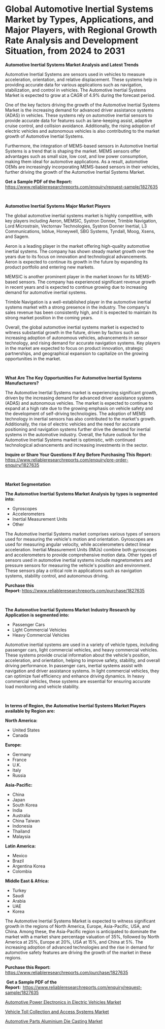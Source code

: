 <p><h1>Global Automotive Inertial Systems Market by Types, Applications, and Major Players, with Regional Growth Rate Analysis and Development Situation, from 2024 to 2031</h1></p><p><strong>Automotive Inertial Systems Market Analysis and Latest Trends</strong></p>
<p><p>Automotive Inertial Systems are sensors used in vehicles to measure acceleration, orientation, and relative displacement. These systems help in providing accurate data for various applications such as navigation, stabilization, and control in vehicles. The Automotive Inertial Systems Market is expected to grow at a CAGR of 4.9% during the forecast period.</p><p>One of the key factors driving the growth of the Automotive Inertial Systems Market is the increasing demand for advanced driver assistance systems (ADAS) in vehicles. These systems rely on automotive inertial sensors to provide accurate data for features such as lane-keeping assist, adaptive cruise control, and collision avoidance. Additionally, the rising adoption of electric vehicles and autonomous vehicles is also contributing to the market growth of Automotive Inertial Systems.</p><p>Furthermore, the integration of MEMS-based sensors in Automotive Inertial Systems is a trend that is shaping the market. MEMS sensors offer advantages such as small size, low cost, and low power consumption, making them ideal for automotive applications. As a result, automotive OEMs are increasingly incorporating MEMS-based sensors in their vehicles, further driving the growth of the Automotive Inertial Systems Market.</p></p>
<p><strong>Get a Sample PDF of the Report:&nbsp;</strong> <a href="https://www.reliableresearchreports.com/enquiry/request-sample/1827635">https://www.reliableresearchreports.com/enquiry/request-sample/1827635</a></p>
<p>&nbsp;</p>
<p><strong>Automotive Inertial Systems Major Market Players</strong></p>
<p><p>The global automotive inertial systems market is highly competitive, with key players including Aeron, MEMSIC, Systron Donner, Trimble Navigation, Lord Microstrain, Vectornav Technologies, Systron Donner Inertial, L3 Communications, Ixblue, Honeywell, SBG Systems, Tyndall, Moog, Xsens, and Sagem.</p><p>Aeron is a leading player in the market offering high-quality automotive inertial systems. The company has shown steady market growth over the years due to its focus on innovation and technological advancements. Aeron is expected to continue its growth in the future by expanding its product portfolio and entering new markets.</p><p>MEMSIC is another prominent player in the market known for its MEMS-based sensors. The company has experienced significant revenue growth in recent years and is expected to continue growing due to increasing demand for automotive inertial systems.</p><p>Trimble Navigation is a well-established player in the automotive inertial systems market with a strong presence in the industry. The company's sales revenue has been consistently high, and it is expected to maintain its strong market position in the coming years.</p><p>Overall, the global automotive inertial systems market is expected to witness substantial growth in the future, driven by factors such as increasing adoption of autonomous vehicles, advancements in sensor technology, and rising demand for accurate navigation systems. Key players in the market are expected to focus on product innovation, strategic partnerships, and geographical expansion to capitalize on the growing opportunities in the market.</p></p>
<p>&nbsp;</p>
<p><strong>What Are The Key Opportunities For Automotive Inertial Systems Manufacturers?</strong></p>
<p><p>The Automotive Inertial Systems market is experiencing significant growth, driven by the increasing demand for advanced driver assistance systems (ADAS) and autonomous vehicles. The market is expected to continue to expand at a high rate due to the growing emphasis on vehicle safety and the development of self-driving technologies. The adoption of MEMS technology in inertial sensors has also contributed to the market's growth. Additionally, the rise of electric vehicles and the need for accurate positioning and navigation systems further drive the demand for inertial systems in the automotive industry. Overall, the future outlook for the Automotive Inertial Systems market is optimistic, with continued technological advancements and increasing investments in the sector.</p></p>
<p><strong>Inquire or Share Your Questions If Any Before Purchasing This Report:</strong> <a href="https://www.reliableresearchreports.com/enquiry/pre-order-enquiry/1827635">https://www.reliableresearchreports.com/enquiry/pre-order-enquiry/1827635</a></p>
<p>&nbsp;</p>
<p><strong>Market Segmentation</strong></p>
<p><strong>The Automotive Inertial Systems Market Analysis by types is segmented into:</strong></p>
<p><ul><li>Gyroscopes</li><li>Accelerometers</li><li>Inertial Measurement Units</li><li>Other</li></ul></p>
<p><p>The Automotive Inertial Systems market comprises various types of sensors used for measuring the vehicle's motion and orientation. Gyroscopes are used for measuring angular velocity, while accelerometers detect linear acceleration. Inertial Measurement Units (IMUs) combine both gyroscopes and accelerometers to provide comprehensive motion data. Other types of sensors used in automotive inertial systems include magnetometers and pressure sensors for measuring the vehicle's position and environment. These sensors play a critical role in applications such as navigation systems, stability control, and autonomous driving.</p></p>
<p><strong>Purchase this Report:&nbsp;</strong><a href="https://www.reliableresearchreports.com/purchase/1827635">https://www.reliableresearchreports.com/purchase/1827635</a></p>
<p>&nbsp;</p>
<p><strong>The Automotive Inertial Systems Market Industry Research by Application is segmented into:</strong></p>
<p><ul><li>Passenger Cars</li><li>Light Commercial Vehicles</li><li>Heavy Commercial Vehicles</li></ul></p>
<p><p>Automotive inertial systems are used in a variety of vehicle types, including passenger cars, light commercial vehicles, and heavy commercial vehicles. These systems provide crucial information about the vehicle's position, acceleration, and orientation, helping to improve safety, stability, and overall driving performance. In passenger cars, inertial systems assist with navigation and driver assistance systems. In light commercial vehicles, they can optimize fuel efficiency and enhance driving dynamics. In heavy commercial vehicles, these systems are essential for ensuring accurate load monitoring and vehicle stability.</p></p>
<p>&nbsp;</p>
<p><strong>In terms of Region, the Automotive Inertial Systems Market Players available by Region are:</strong></p>
<p>
    <p> <strong> North America: </strong>
        <ul>
            <li>United States</li>
            <li>Canada</li>
        </ul>
        </p> 
    <p> <strong> Europe: </strong>
        <ul>
            <li>Germany</li>
            <li>France</li>
            <li>U.K.</li>
            <li>Italy</li>
            <li>Russia</li>
        </ul>
        </p> 
    <p> <strong> Asia-Pacific: </strong>
        <ul>
            <li>China</li>
            <li>Japan</li>
            <li>South Korea</li>
            <li>India</li>
            <li>Australia</li>
            <li>China Taiwan</li>
            <li>Indonesia</li>
            <li>Thailand</li>
            <li>Malaysia</li>
        </ul>
        </p> 
    <p> <strong> Latin America: </strong>
        <ul>
            <li>Mexico</li>
            <li>Brazil</li>
            <li>Argentina Korea</li>
            <li>Colombia</li>
        </ul>
        </p> 
    <p> <strong> Middle East & Africa: </strong>
        <ul>
            <li>Turkey</li>
            <li>Saudi</li>
            <li>Arabia</li>
            <li>UAE</li>
            <li>Korea</li>
        </ul>
    </p>
    </p>
<p><p>The Automotive Inertial Systems Market is expected to witness significant growth in the regions of North America, Europe, Asia-Pacific, USA, and China. Among these, the Asia-Pacific region is anticipated to dominate the market with a market share percentage valuation of 35%, followed by North America at 25%, Europe at 20%, USA at 15%, and China at 5%. The increasing adoption of advanced technologies and the rise in demand for automotive safety features are driving the growth of the market in these regions.</p></p>
<p><strong>Purchase this Report: </strong><a href="https://www.reliableresearchreports.com/purchase/1827635">https://www.reliableresearchreports.com/purchase/1827635</a></p>
<p>&nbsp;<strong>Get a Sample PDF of the Report:&nbsp;&nbsp;</strong><a href="https://www.reliableresearchreports.com/enquiry/request-sample/1827635">https://www.reliableresearchreports.com/enquiry/request-sample/1827635</a></p>
<p><strong></strong></p>
<p><p><a href="https://github.com/Sinjinluong3e0awx2m195k76/Market-Research-Report-List-1/blob/main/automotive-power-electronics-in-electric-vehicles-market.md">Automotive Power Electronics in Electric Vehicles Market</a></p><p><a href="https://github.com/shotows/Market-Research-Report-List-1/blob/main/vehicle-toll-collection-and-access-systems-market.md">Vehicle Toll Collection and Access Systems Market</a></p><p><a href="https://github.com/CliffMedina6/Market-Research-Report-List-3/blob/main/automotive-parts-aluminium-die-casting-market.md">Automotive Parts Aluminium Die Casting Market</a></p></p>